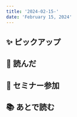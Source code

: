 ```yaml
---
title: '2024-02-15-'
date: 'February 15, 2024'
---
```


## ✨ ピックアップ

## 👀 読んだ

## 🚶 セミナー参加

## 📚 あとで読む
